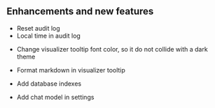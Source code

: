 ## Enhancements and new features

- Reset audit log
- Local time in audit log
+ Change visualizer tooltip font color, so it do not collide with a dark theme
- Format markdown in visualizer tooltip
+ Add database indexes
- Add chat model in settings